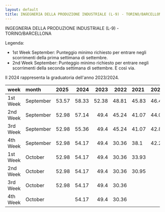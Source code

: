 ```yaml
---
layout: default
title: INGEGNERIA DELLA PRODUZIONE INDUSTRIALE (L-9) - TORINO/BARCELLONA
---
```


INGEGNERIA DELLA PRODUZIONE INDUSTRIALE (L-9) - TORINO/BARCELLONA

Legenda:
 - 1st Week September: Punteggio minimo richiesto per entrare negli scorrimenti della prima settimana di settembre.
 - 2nd Week September: Punteggio minimo richiesto per entrare negli scorrimenti della seconda settimana di settembre.
E così via.

Il 2024 rappresenta la graduatoria dell'anno 2023/2024.

| week     | month     | 2025   |   2024 |   2023 |   2022 | 2021   | 2020   | 2019   | 2018   |
|:---------|:----------|:-------|-------:|-------:|-------:|:-------|:-------|:-------|:-------|
| 1st Week | September | 53.57  |  58.33 |  52.38 |  48.81 | 45.83  | 46.43  | 47.62  | 44.05  |
| 2nd Week | September | 52.98  |  57.14 |  49.4  |  45.24 | 41.07  | 44.05  | 45.83  |        |
| 3rd Week | September | 52.98  |  55.36 |  49.4  |  45.24 | 41.07  | 42.86  |        |        |
| 4th Week | September | 52.98  |  54.17 |  49.4  |  30.36 | 38.1   | 42.26  |        |        |
| 1st Week | October   | 52.98  |  54.17 |  49.4  |  30.36 | 33.93  |        |        |        |
| 2nd Week | October   | 52.98  |  54.17 |  49.4  |  30.36 | 30.95  |        |        |        |
| 3rd Week | October   | 52.98  |  54.17 |  49.4  |  30.36 |        |        |        |        |
| 4th Week | October   |        |  54.17 |  49.4  |  30.36 |        |        |        |        |